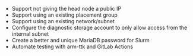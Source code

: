   - Support not giving the head node a public IP
  - Support using an existing placement group
  - Support using an existing network/subnet
  - Configure the diagnostic storage account to only allow access from the internal subnet
  - Create a better and unique MariaDB password for Slurm
  - Automate testing with arm-ttk and GitLab Actions

